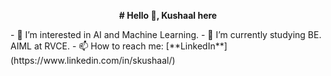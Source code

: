 <p align="center">
  <b># Hello 👋, Kushaal here</b>
</p>
- 👀 I’m interested in AI and Machine Learning.
- 🌱 I’m currently studying BE. AIML at RVCE.
- 📫 How to reach me: [**LinkedIn**](https://www.linkedin.com/in/skushaal/)

<!---
16kushaal/16kushaal is a ✨ special ✨ repository because its `README.md` (this file) appears on your GitHub profile.
You can click the Preview link to take a look at your changes.
--->
